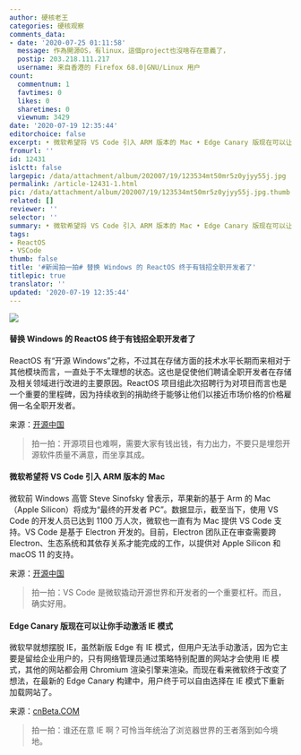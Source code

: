 ```yaml
---
author: 硬核老王
categories: 硬核观察
comments_data:
- date: '2020-07-25 01:11:58'
  message: 作為開源OS，有linux，這個project也沒啥存在意義了，
  postip: 203.218.111.217
  username: 来自香港的 Firefox 68.0|GNU/Linux 用户
count:
  commentnum: 1
  favtimes: 0
  likes: 0
  sharetimes: 0
  viewnum: 3429
date: '2020-07-19 12:35:44'
editorchoice: false
excerpt: • 微软希望将 VS Code 引入 ARM 版本的 Mac • Edge Canary 版现在可以让你手动激活 IE 模式
fromurl: ''
id: 12431
islctt: false
largepic: /data/attachment/album/202007/19/123534mt50mr5z0yjyy55j.jpg
permalink: /article-12431-1.html
pic: /data/attachment/album/202007/19/123534mt50mr5z0yjyy55j.jpg.thumb.jpg
related: []
reviewer: ''
selector: ''
summary: • 微软希望将 VS Code 引入 ARM 版本的 Mac • Edge Canary 版现在可以让你手动激活 IE 模式
tags:
- ReactOS
- VSCode
thumb: false
title: '#新闻拍一拍# 替换 Windows 的 ReactOS 终于有钱招全职开发者了'
titlepic: true
translator: ''
updated: '2020-07-19 12:35:44'
---
```


![](/data/attachment/album/202007/19/123534mt50mr5z0yjyy55j.jpg)


#### 替换 Windows 的 ReactOS 终于有钱招全职开发者了


ReactOS 有“开源 Windows”之称，不过其在存储方面的技术水平长期而来相对于其他模块而言，一直处于不太理想的状态。这也是促使他们聘请全职开发者在存储及相关领域进行改进的主要原因。ReactOS 项目组此次招聘行为对项目而言也是一个重要的里程碑，因为持续收到的捐助终于能够让他们以接近市场价格的价格雇佣一名全职开发者。


来源：[开源中国](https://www.oschina.net/news/117195/reactos-storage-development)



> 
> 拍一拍：开源项目也难啊，需要大家有钱出钱，有力出力，不要只是埋怨开源软件质量不满意，而坐享其成。
> 
> 
> 


#### 微软希望将 VS Code 引入 ARM 版本的 Mac


微软前 Windows 高管 Steve Sinofsky 曾表示，苹果新的基于 Arm 的 Mac（Apple Silicon）将成为“最终的开发者 PC”。数据显示，截至当下，使用 VS Code 的开发人员已达到 1100 万人次，微软也一直有为 Mac 提供 VS Code 支持。VS Code 是基于 Electron 开发的。目前，Electron 团队正在审查需要跨 Electron、生态系统和其依存关系才能完成的工作，以提供对 Apple Silicon 和 macOS 11 的支持。


来源：[开源中国](https://www.oschina.net/news/117286/microsoft-vs-code-apples-mac-on-arm-silicon)



> 
> 拍一拍：VS Code 是微软撬动开源世界和开发者的一个重要杠杆。而且，确实好用。
> 
> 
> 


#### Edge Canary 版现在可以让你手动激活 IE 模式


微软早就想摆脱 IE，虽然新版 Edge 有 IE 模式，但用户无法手动激活，因为它主要是留给企业用户的，只有网络管理员通过策略特别配置的网站才会使用 IE 模式，其他的网站都会用 Chromium 渲染引擎来渲染。而现在看来微软终于改变了想法，在最新的 Edge Canary 构建中，用户终于可以自由选择在 IE 模式下重新加载网站了。


来源：[cnBeta.COM](https://www.cnbeta.com/articles/tech/1004901.htm)



> 
> 拍一拍：谁还在意 IE 啊？可怜当年统治了浏览器世界的王者落到如今境地。
> 
> 
>